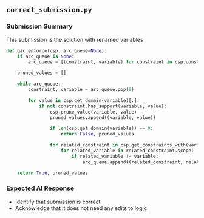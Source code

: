## `correct_submission.py`

### Submission Summary

This submission is the solution with renamed variables

```python
def gac_enforce(csp, arc_queue=None):
    if arc_queue is None:
        arc_queue = [(constraint, variable) for constraint in csp.constraints for variable in constraint.scope]

    pruned_values = []

    while arc_queue:
        constraint, variable = arc_queue.pop(0)

        for value in csp.get_domain(variable)[:]:
            if not constraint.has_support(variable, value):
                csp.prune_value(variable, value)
                pruned_values.append((variable, value))

                if len(csp.get_domain(variable)) == 0:
                    return False, pruned_values

                for related_constraint in csp.get_constraints_with(variable):
                    for related_variable in related_constraint.scope:
                        if related_variable != variable:
                            arc_queue.append((related_constraint, related_variable))

    return True, pruned_values
```


### Expected AI Response

- Identify that submission is correct
- Acknowledge that it does not need any edits to logic

